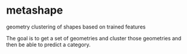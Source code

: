 # metashape
geometry clustering of shapes based on trained features

The goal is to get a set of geometries and cluster those geometries and then be able to predict a category.
